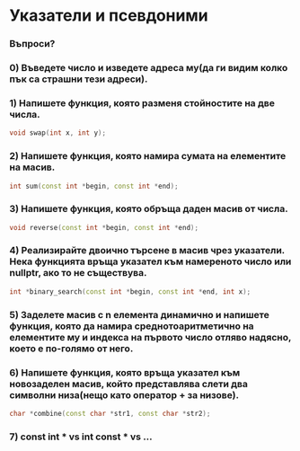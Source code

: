 # Указатели и псевдоними

### Въпроси?

### 0) Въведете число и изведете адреса му(да ги видим колко пък са страшни тези адреси).

### 1) Напишете функция, която разменя стойностите на две числа.
```cpp
void swap(int x, int y);
```

### 2) Напишете функция, която намира сумата на елементите на масив.
```cpp
int sum(const int *begin, const int *end);
```

### 3) Напишете функция, която обръща даден масив от числа.
```cpp
void reverse(const int *begin, const int *end);
```

### 4) Реализирайте двоично търсене в масив чрез указатели. Нека функцията връща указател към намереното число или nullptr, ако то не съществува.
```cpp
int *binary_search(const int *begin, const int *end, int x);
```

### 5) Заделете масив с n елемента динамично и напишете функция, която да намира среднотоаритметично на елементите му и индекса на първото число отляво надясно, което е по-голямо от него.

### 6) Напишете функция, която връща указател към новозаделен масив, който представлява слети два символни низа(нещо като оператор + за низове).
```cpp
char *combine(const char *str1, const char *str2);
```

### 7) const int * vs int const * vs ...